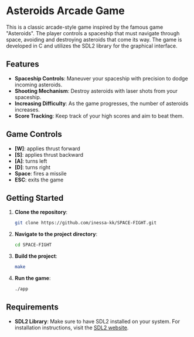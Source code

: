 # Asteroids Arcade Game

This is a classic arcade-style game inspired by the famous game "Asteroids". The player controls a spaceship that must navigate through space, avoiding and destroying asteroids that come its way. The game is developed in C and utilizes the SDL2 library for the graphical interface.

## Features
- **Spaceship Controls**: Maneuver your spaceship with precision to dodge incoming asteroids.
- **Shooting Mechanism**: Destroy asteroids with laser shots from your spaceship.
- **Increasing Difficulty**: As the game progresses, the number of asteroids increases.
- **Score Tracking**: Keep track of your high scores and aim to beat them.

## Game Controls
- **[W]**: applies thrust forward
- **[S]**: applies thrust backward
- **[A]**: turns left
- **[D]**: turns right
- **Space**: fires a missile
- **ESC**: exits the game

## Getting Started
1. **Clone the repository**:
    ```bash
    git clone https://github.com/inessa-kk/SPACE-FIGHT.git
    ```
2. **Navigate to the project directory**:
    ```bash
    cd SPACE-FIGHT
    ```
3. **Build the project**:
    ```bash
    make
    ```
4. **Run the game**:
    ```bash
    ./app
    ```

## Requirements
- **SDL2 Library**: Make sure to have SDL2 installed on your system. For installation instructions, visit the [SDL2 website](https://www.libsdl.org/).
